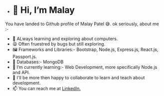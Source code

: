 - <h1>👋 Hi, I’m Malay</h1>

You have landed to Github profile of Malay Patel 😅. ok seriously, about me :-
- 👀 ALways learning and exploring about computers.
- 😩 Often fruestred by bugs but still exploring.
- 🖼 Frameworks and Libraries:- Bootstrap, Node.js, Express.js, React.js, Passport.js.
- 💽 Databases:- MongoDB
- 🌱 I’m currently learning:- Web Development, more specifically Node.js and API.
- 💞️ I'll be more then happy to collaborate to learn and teach about development.
- 📫 You can reach me at <a href="https://www.linkedin.com/in/malay-patel-8504601a2/?lipi=urn%3Ali%3Apage%3Ad_flagship3_feed%3BYhKjFpv0ShmuXwZzTNLIEg%3D%3D" >LinkedIn.</a>

<!---
malay44/malay44 is a ✨ special ✨ repository because its `README.md` (this file) appears on your GitHub profile.
You can click the Preview link to take a look at your changes.
--->
